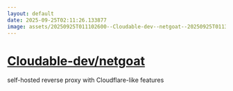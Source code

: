 ```yaml
---
layout: default
date: 2025-09-25T02:11:26.133877
image: assets/20250925T011102600--Cloudable-dev--netgoat--20250925T011329249--cropped.png
---
```


# [Cloudable-dev/netgoat](https://github.com/Cloudable-dev/netgoat)

self-hosted reverse proxy with Cloudflare-like features
